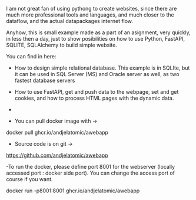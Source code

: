 I am not great fan of using pythong to create websites, since there are much more 
professional tools and languages, and much closer to the dataflow, and the actual
datapackages internet flow. 

Anyhow, this is small example made as a part of an asignment, very quickly, in less then a day,
just to show posibilities on how to use Python, FastAPI, SQLITE, SQLAlchemy to build simple
website.

You can find in here:
 - How to design simple relational database. This example is in SQLIte, but it can be used in SQL Server (MS) and Oracle server as well, as two fastest database servers
 - How to use FastAPI, get and push data to the webpage, set and get cookies, and how to process HTML pages with the dynamic data.
 - 




- You can pull docker image with ->

docker pull ghcr.io/andjelatomic/awebapp

- Source code is on git ->

https://github.com/andjelatomic/awebapp

 -To run the docker, please define port 8001 for the webserver (locally accessed port : docker side port). You can change the access port of course if you want.

docker run -p8001:8001 ghcr.io/andjelatomic/awebapp

